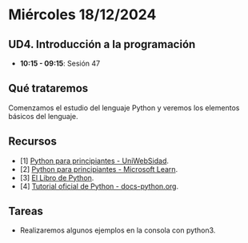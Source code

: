 # Miércoles 18/12/2024

## UD4. Introducción a la programación

- **10:15 - 09:15**: Sesión 47

## Qué trataremos
Comenzamos el estudio del lenguaje Python y veremos los elementos básicos del lenguaje.

## Recursos
- [1] [Python para principiantes - UniWebSidad](https://uniwebsidad.com/libros/python?from=librosweb).
- [2] [Python para principiantes - Microsoft Learn](https://learn.microsoft.com/es-es/training/paths/beginner-python/?utm_source=chatgpt.com).
- [3] [El Libro de Python](https://ellibrodepython.com/).
- [4] [Tutorial oficial de Python - docs-python.org](https://docs.python.org/es/3.13/tutorial/index.html).

## Tareas
- Realizaremos algunos ejemplos en la consola con python3.



